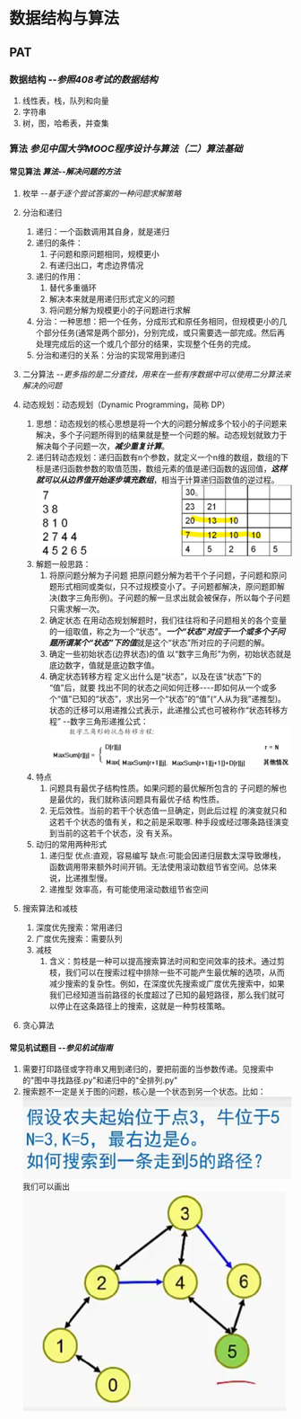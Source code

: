 # 数据结构与算法

## PAT

### 数据结构 *--参照408考试的数据结构*

1. 线性表，栈，队列和向量
2. 字符串
3. 树，图，哈希表，并查集

### 算法 *参见中国大学MOOC程序设计与算法（二）算法基础*

#### 常见算法 *算法--解决问题的方法*

1. 枚举 *--基于逐个尝试答案的一种问题求解策略*
2. 分治和递归

   1) 递归：一个函数调用其自身，就是递归
   2) 递归的条件：
      1) 子问题和原问题相同，规模更小
      2) 有递归出口，考虑边界情况
   3) 递归的作用：
      1) 替代多重循环
      2) 解决本来就是用递归形式定义的问题
      3) 将问题分解为规模更小的子问题进行求解
   4) 分治：一种思想：把一个任务，分成形式和原任务相同，但规模更小的几个部分任务(通常是两个部分)，分别完成，或只需要选一部完成。然后再处理完成后的这一个或几个部分的结果，实现整个任务的完成。
   5) 分治和递归的关系：分治的实现常用到递归
3. 二分算法 *--更多指的是二分查找，用来在一些有序数据中可以使用二分算法来解决的问题*
4. 动态规划：动态规划（Dynamic Programming，简称 DP）

   1) 思想：动态规划的核心思想是将一个大的问题分解成多个较小的子问题来解决，多个子问题所得到的结果就是整一个问题的解。动态规划就致力于解决每个子问题一次，***减少重复计算***。
   2) 递归转动态规划：递归函数有n个参数，就定义一个n维的数组，数组的下标是递归函数参数的取值范围，数组元素的值是递归函数的返回值，***这样就可以从边界值开始逐步填充数组***，相当于计算递归函数值的逆过程。![Alt text](image.png)
   3) 解题一般思路：
      1) 将原问题分解为子问题
         把原问题分解为若干个子问题，子问题和原问题形式相同或类似，只不过规模变小了。子问题都解决，原问题即解决(数字三角形例)。子问题的解一旦求出就会被保存，所以每个子问题只需求解一次。
      2) 确定状态
         在用动态规划解题时，我们往往将和子问题相关的各个变量的一组取值，称之为一个“状态”。***一个“状态”对应于一个或多个子问题所谓某个“状态”下的值***就是这个“状态”所对应的子问题的解。
      3) 确定一些初始状态(边界状态)的值
         以“数字三角形”为例，初始状态就是底边数字，值就是底边数字值。
      4) 确定状态转移方程
         定义出什么是“状态”，以及在该“状态”下的 “值”后，就要
         找出不同的状态之间如何迁移----即如何从一个或多个“值”已知的“状态”，求出另一个“状态”的“值”(“人从为我”递推型)。状态的迁移可以用递推公式表示，此递推公式也可被称作“状态转移方程”
         --数字三角形递推公式：
         ![Alt text](image-1.png)
   4) 特点
      1) 问题具有最优子结构性质。如果问题的最优解所包含的
         子问题的解也是最优的，我们就称该问题具有最优子结
         构性质。
      2) 无后效性。当前的若干个状态值一旦确定，则此后过程
         的演变就只和这若千个状态的值有关，和之前是采取哪.
         种手段或经过哪条路径演变到当前的这若千个状态，没
         有关系。
   5) 动归的常用两种形式
      1) 递归型
         优点:直观，容易编写
         缺点:可能会因递归层数太深导致爆栈，函数调用带来额外时间开销。无法使用滚动数组节省空间。总体来说，比递推型慢。
      2) 递推型
         效率高，有可能使用滚动数组节省空间
5. 搜索算法和减枝

   1) 深度优先搜索：常用递归
   2) 广度优先搜索：需要队列
   3) 减枝
      1) 含义：剪枝是一种可以提高搜索算法时间和空间效率的技术。通过剪枝，我们可以在搜索过程中排除一些不可能产生最优解的选项，从而减少搜索的复杂性。例如，在深度优先搜索或广度优先搜索中，如果我们已经知道当前路径的长度超过了已知的最短路径，那么我们就可以停止在这条路径上的搜索，这就是一种剪枝策略。
6. 贪心算法

#### 常见机试题目 *--参见机试指南*

1. 需要打印路径或字符串又用到递归的，要把前面的当参数传递。见搜索中的"图中寻找路径.py"和递归中的"全排列.py"
2. 搜索题不一定是关于图的问题，核心是一个状态到另一个状态。比如：![1706235809189](images/README/1706235809189.png)      我们可以画出![1706235851026](images/README/1706235851026.png)
